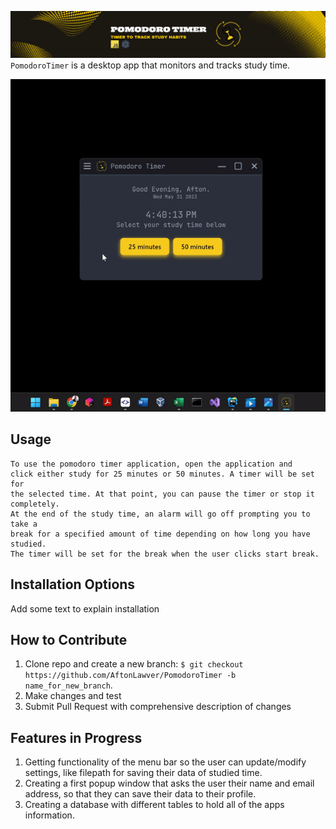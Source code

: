 ![Image not found!](assets/images/banner.png)
`PomodoroTimer` is a desktop app that monitors and tracks study time.

![](assets/videos/pomodoro_timer_video.gif)

**Usage**
---

```
To use the pomodoro timer application, open the application and
click either study for 25 minutes or 50 minutes. A timer will be set for 
the selected time. At that point, you can pause the timer or stop it completely.
At the end of the study time, an alarm will go off prompting you to take a 
break for a specified amount of time depending on how long you have studied.
The timer will be set for the break when the user clicks start break.
```

**Installation Options**
---

Add some text to explain installation

**How to Contribute**
---

1. Clone repo and create a new branch: `$ git checkout https://github.com/AftonLawver/PomodoroTimer -b name_for_new_branch`.
2. Make changes and test
3. Submit Pull Request with comprehensive description of changes

**Features in Progress**
---

1. Getting functionality of the menu bar so the user can update/modify settings, like filepath 
for saving their data of studied time.
2. Creating a first popup window that asks the user their name and email address, so that they can save their
data to their profile. 
3. Creating a database with different tables to hold all of the apps information.